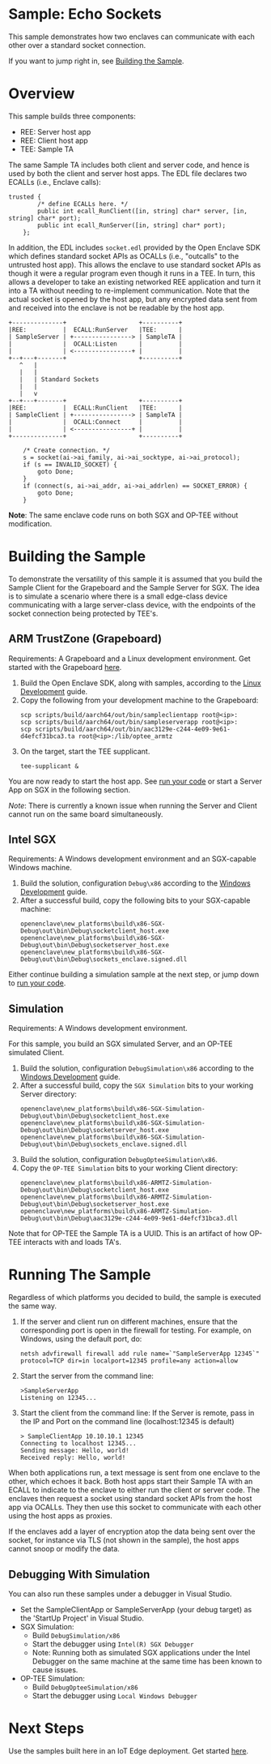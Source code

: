 Sample: Echo Sockets
=============

This sample demonstrates how two enclaves can communicate with each other over a standard socket connection.

If you want to jump right in, see [Building the Sample](sample_sockets.md#building-the-sample).

# Overview

This sample builds three components:

* REE: Server host app
* REE: Client host app
* TEE: Sample TA

The same Sample TA includes both client and server code, and hence is used by both the client and server host apps.
The EDL file declares two ECALLs (i.e., Enclave calls):

```
trusted {
        /* define ECALLs here. */
        public int ecall_RunClient([in, string] char* server, [in, string] char* port);
        public int ecall_RunServer([in, string] char* port);
    };
```

In addition, the EDL includes `socket.edl` provided by the Open Enclave SDK which defines standard socket APIs as OCALLs (i.e., "outcalls" to the untrusted host app).
This allows the enclave to use standard socket APIs as though it were a regular program even though it runs in a TEE.
In turn, this allows a developer to take an existing networked REE application and turn it into a TA without needing to re-implement communication.
Note that the actual socket is opened by the host app, but any encrypted data sent from and received into the enclave is not be readable by the host app.

```
+--------------+                    +----------+
|REE:          |  ECALL:RunServer   |TEE:      |
| SampleServer | +----------------> | SampleTA |
|              |  OCALL:Listen      |          |
|              | <----------------+ |          |
+--+---+-------+                    +----------+
   ^   |
   |   |
   |   | Standard Sockets
   |   |
   |   v
+--+---+-------+                    +----------+
|REE:          |  ECALL:RunClient   |TEE:      |
| SampleClient | +----------------> | SampleTA |
|              |  OCALL:Connect     |          |
|              | <----------------+ |          |
+--------------+                    +----------+
```

```
    /* Create connection. */
    s = socket(ai->ai_family, ai->ai_socktype, ai->ai_protocol);
    if (s == INVALID_SOCKET) {
        goto Done;
    }
    if (connect(s, ai->ai_addr, ai->ai_addrlen) == SOCKET_ERROR) {
        goto Done;
    }
```

**Note**: The same enclave code runs on both SGX and OP-TEE without modification.

# Building the Sample

To demonstrate the versatility of this sample it is assumed that you build the Sample Client for the Grapeboard and the Sample Server for SGX.
The idea is to simulate a scenario where there is a small edge-class device communicating with a large server-class device, 
with the endpoints of the socket connection being protected by TEE's.

## ARM TrustZone (Grapeboard)

Requirements: A Grapeboard and a Linux development environment.
Get started with the Grapeboard [here](grapeboard.md).

1) Build the Open Enclave SDK, along with samples, according to the [Linux Development](linux_arm_dev.md#building-the-sdk) guide.
2) Copy the following from your development machine to the Grapeboard:
    ```
    scp scripts/build/aarch64/out/bin/sampleclientapp root@<ip>:
    scp scripts/build/aarch64/out/bin/sampleserverapp root@<ip>:
    scp scripts/build/aarch64/out/bin/aac3129e-c244-4e09-9e61-d4efcf31bca3.ta root@<ip>:/lib/optee_armtz
    ```
3) On the target, start the TEE supplicant.
    ```
    tee-supplicant &
    ```
 You are now ready to start the host app.
 See [run your code](sample_sockets.md#running-the-sample) or start a Server App on SGX in the following section.
 
 *Note*: There is currently a known issue when running the Server and Client cannot run on the same board simultaneously.
 
## Intel SGX

Requirements: A Windows development environment and an SGX-capable Windows machine.

1) Build the solution, configuration `Debug\x86` according to the [Windows Development](win_sgx_dev.md) guide.
2) After a successful build, copy the following bits to your SGX-capable machine:
   ```
   openenclave\new_platforms\build\x86-SGX-Debug\out\bin\Debug\socketclient_host.exe
   openenclave\new_platforms\build\x86-SGX-Debug\out\bin\Debug\socketserver_host.exe
   openenclave\new_platforms\build\x86-SGX-Debug\out\bin\Debug\sockets_enclave.signed.dll
   ```

Either continue building a simulation sample at the next step, or jump down to [run your code](sample_sockets.md#running-the-sample).

## Simulation

Requirements: A Windows development environment.

For this sample, you build an SGX simulated Server, and an OP-TEE simulated Client.

1) Build the solution, configuration `DebugSimulation\x86` according to the [Windows Development](win_sgx_dev.md) guide.
2) After a successful build, copy the `SGX Simulation` bits to your working Server directory:
   ```
   openenclave\new_platforms\build\x86-SGX-Simulation-Debug\out\bin\Debug\socketclient_host.exe
   openenclave\new_platforms\build\x86-SGX-Simulation-Debug\out\bin\Debug\socketserver_host.exe
   openenclave\new_platforms\build\x86-SGX-Simulation-Debug\out\bin\Debug\sockets_enclave.signed.dll
   ```
3) Build the solution, configuration `DebugOpteeSimulation\x86`.
4) Copy the `OP-TEE Simulation` bits to your working Client directory:
   ```
   openenclave\new_platforms\build\x86-ARMTZ-Simulation-Debug\out\bin\Debug\socketclient_host.exe
   openenclave\new_platforms\build\x86-ARMTZ-Simulation-Debug\out\bin\Debug\socketserver_host.exe
   openenclave\new_platforms\build\x86-ARMTZ-Simulation-Debug\out\bin\Debug\aac3129e-c244-4e09-9e61-d4efcf31bca3.dll
   ```
Note that for OP-TEE the Sample TA is a UUID.
This is an artifact of how OP-TEE interacts with and loads TA's.

# Running The Sample

Regardless of which platforms you decided to build, the sample is executed the same way.

1. If the server and client run on different machines, ensure that the corresponding port is open in the firewall for testing.
For example, on Windows, using the default port, do:
    ```
    netsh advfirewall firewall add rule name=`"SampleServerApp 12345`" protocol=TCP dir=in localport=12345 profile=any action=allow
    ```
2. Start the server from the command line:
    ```
    >SampleServerApp
    Listening on 12345...
    ```
3. Start the client from the command line: 
   If the Server is remote, pass in the IP and Port on the command line (localhost:12345 is default)
    ```
    > SampleClientApp 10.10.10.1 12345
    Connecting to localhost 12345...
    Sending message: Hello, world!
    Received reply: Hello, world!
    ``` 

When both applications run, a text message is sent from one enclave to the other, which echoes it back. 
Both host apps start their Sample TA with an ECALL to indicate to the enclave to either run the client or server code.
The enclaves then request a socket using standard socket APIs from the host app via OCALLs.
They then use this socket to communicate with each other using the host apps as proxies.

If the enclaves add a layer of encryption atop the data being sent over the socket,
for instance via TLS (not shown in the sample), the host apps cannot snoop or modify the data.

## Debugging With Simulation

You can also run these samples under a debugger in Visual Studio.

* Set the SampleClientApp or SampleServerApp (your debug target) as the 'StartUp Project' in Visual Studio.
* SGX Simulation:
    * Build `DebugSimulation/x86`
    * Start the debugger using `Intel(R) SGX Debugger`
    * Note: Running both as simulated SGX applications under the Intel Debugger on the same machine at the same time has been known to cause issues.
* OP-TEE Simulation:
    * Build `DebugOpteeSimulation/x86`
    * Start the debugger using `Local Windows Debugger`

# Next Steps

Use the samples built here in an IoT Edge deployment. Get started [here](sample_edge_sockets.md).
